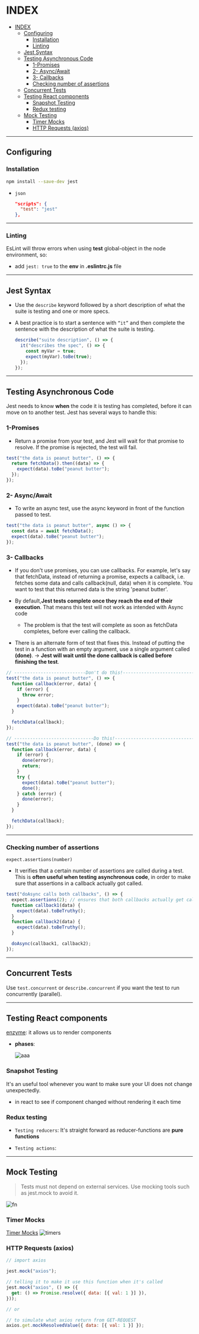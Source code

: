 # INDEX

- [INDEX](#index)
  - [Configuring](#configuring)
    - [Installation](#installation)
    - [Linting](#linting)
  - [Jest Syntax](#jest-syntax)
  - [Testing Asynchronous Code](#testing-asynchronous-code)
    - [1-Promises](#1-promises)
    - [2- Async/Await](#2--asyncawait)
    - [3- Callbacks](#3--callbacks)
    - [Checking number of assertions](#checking-number-of-assertions)
  - [Concurrent Tests](#concurrent-tests)
  - [Testing React components](#testing-react-components)
    - [Snapshot Testing](#snapshot-testing)
    - [Redux testing](#redux-testing)
  - [Mock Testing](#mock-testing)
    - [Timer Mocks](#timer-mocks)
    - [HTTP Requests (axios)](#http-requests-axios)

---

## Configuring

### Installation

```bash
npm install --save-dev jest
```

- `json`

  ```json
  "scripts": {
    "test": "jest"
  },
  ```

---

### Linting

EsLint will throw errors when using **test** global-object in the node environment, so:

- add `jest: true` to the **env** in **.eslintrc.js** file

---

## Jest Syntax

- Use the `describe` keyword followed by a short description of what the suite is testing and one or more specs.
- A best practice is to start a sentence with `“it”` and then complete the sentence with the description of what the suite is testing.

  ```js
  describe("suite description", () => {
    it("describes the spec", () => {
      const myVar = true;
      expect(myVar).toBe(true);
    });
  });
  ```

---

## Testing Asynchronous Code

Jest needs to know **when** the code it is testing has completed, before it can move on to another test. Jest has several ways to handle this:

### 1-Promises

- Return a promise from your test, and Jest will wait for that promise to resolve. If the promise is rejected, the test will fail.

```js
test("the data is peanut butter", () => {
  return fetchData().then((data) => {
    expect(data).toBe("peanut butter");
  });
});
```

### 2- Async/Await

- To write an async test, use the async keyword in front of the function passed to test.

```js
test("the data is peanut butter", async () => {
  const data = await fetchData();
  expect(data).toBe("peanut butter");
});
```

### 3- Callbacks

- If you don't use promises, you can use callbacks. For example, let's say that fetchData, instead of returning a promise, expects a callback, i.e. fetches some data and calls callback(null, data) when it is complete. You want to test that this returned data is the string 'peanut butter'.

- By default,**Jest tests complete once they reach the end of their execution**. That means this test will not work as intended with Async code

  - The problem is that the test will complete as soon as fetchData completes, before ever calling the callback.

- There is an alternate form of test that fixes this. Instead of putting the test in a function with an empty argument, use a single argument called **(done)**. -> **Jest will wait until the done callback is called before finishing the test**.

```js
// ---------------------------Don't do this!--------------------------- //
test("the data is peanut butter", () => {
  function callback(error, data) {
    if (error) {
      throw error;
    }
    expect(data).toBe("peanut butter");
  }

  fetchData(callback);
});

// ------------------------------Do this!------------------------------ //
test("the data is peanut butter", (done) => {
  function callback(error, data) {
    if (error) {
      done(error);
      return;
    }
    try {
      expect(data).toBe("peanut butter");
      done();
    } catch (error) {
      done(error);
    }
  }

  fetchData(callback);
});
```

---

### Checking number of assertions

`expect.assertions(number)`

- It verifies that a certain number of assertions are called during a test. This is **often useful when testing asynchronous code**, in order to make sure that assertions in a callback actually got called.

```js
test("doAsync calls both callbacks", () => {
  expect.assertions(2); // ensures that both callbacks actually get called
  function callback1(data) {
    expect(data).toBeTruthy();
  }
  function callback2(data) {
    expect(data).toBeTruthy();
  }

  doAsync(callback1, callback2);
});
```

---

## Concurrent Tests

Use `test.concurrent` or `describe.concurrent` if you want the test to run concurrently (parallel).

---

## Testing React components

[enzyme](https://www.npmjs.com/package/enzyme): it allows us to render components

- **phases**:

  ![aaa](./img/aaa.JPG)

### Snapshot Testing

It's an useful tool whenever you want to make sure your UI does not change unexpectedly.

- in react to see if component changed without rendering it each time

### Redux testing

- `Testing reducers`: It's straight forward as reducer-functions are **pure functions**

- `Testing actions`:

---

## Mock Testing

> Tests must not depend on external services. Use mocking tools such as jest.mock to avoid it.

![fn](./img/jest-fn.PNG)

### Timer Mocks

[Timer Mocks](https://jestjs.io/docs/timer-mocks)
![timers](./img/jest-timers.PNG)

### HTTP Requests (axios)

```js
// import axios

jest.mock("axios");

// telling it to make it use this function when it's called
jest.mock("axios", () => ({
  get: () => Promise.resolve({ data: [{ val: 1 }] }),
}));

// or

// to simulate what axios return from GET-REQUEST
axios.get.mockResolvedValue({ data: [{ val: 1 }] });
```
